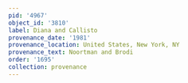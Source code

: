 ```yaml
---
pid: '4967'
object_id: '3810'
label: Diana and Callisto
provenance_date: '1981'
provenance_location: United States, New York, NY
provenance_text: Noortman and Brodi
order: '1695'
collection: provenance
---
```

